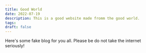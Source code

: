 ```yaml
---
title: Good World
date: 2022-07-19
description: This is a good website made fromm the good world.
tags: 
draft: false
---
```


Here's some fake blog for you all. Please be do not take the internet seriously!
